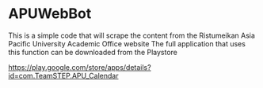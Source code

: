 # APUWebBot
This is a simple code that will scrape the content from the Ristumeikan Asia Pacific University Academic Office website
The full application that uses this function can be downloaded from the Playstore

https://play.google.com/store/apps/details?id=com.TeamSTEP.APU_Calendar
